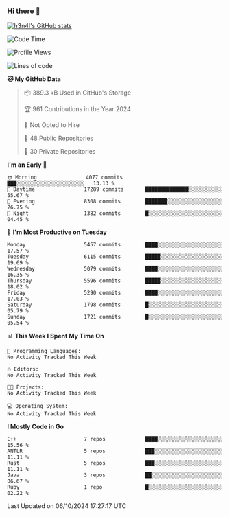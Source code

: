 ### Hi there 👋

[![h3n4l's GitHub stats](https://github-readme-stats.vercel.app/api?username=h3n4l&count_private=true&show_icons=true&theme=radical)](https://github.com/h3n4l/github-readme-stats)

<!--START_SECTION:waka-->
![Code Time](http://img.shields.io/badge/Code%20Time-1%2C953%20hrs%2022%20mins-blue)

![Profile Views](http://img.shields.io/badge/Profile%20Views-0-blue)

![Lines of code](https://img.shields.io/badge/From%20Hello%20World%20I%27ve%20Written-12.0%20million%20lines%20of%20code-blue)

**🐱 My GitHub Data** 

> 📦 389.3 kB Used in GitHub's Storage 
 > 
> 🏆 961 Contributions in the Year 2024
 > 
> 🚫 Not Opted to Hire
 > 
> 📜 48 Public Repositories 
 > 
> 🔑 30 Private Repositories 
 > 
**I'm an Early 🐤** 

```text
🌞 Morning                4077 commits        ███░░░░░░░░░░░░░░░░░░░░░░   13.13 % 
🌆 Daytime                17289 commits       ██████████████░░░░░░░░░░░   55.67 % 
🌃 Evening                8308 commits        ███████░░░░░░░░░░░░░░░░░░   26.75 % 
🌙 Night                  1382 commits        █░░░░░░░░░░░░░░░░░░░░░░░░   04.45 % 
```
📅 **I'm Most Productive on Tuesday** 

```text
Monday                   5457 commits        ████░░░░░░░░░░░░░░░░░░░░░   17.57 % 
Tuesday                  6115 commits        █████░░░░░░░░░░░░░░░░░░░░   19.69 % 
Wednesday                5079 commits        ████░░░░░░░░░░░░░░░░░░░░░   16.35 % 
Thursday                 5596 commits        █████░░░░░░░░░░░░░░░░░░░░   18.02 % 
Friday                   5290 commits        ████░░░░░░░░░░░░░░░░░░░░░   17.03 % 
Saturday                 1798 commits        █░░░░░░░░░░░░░░░░░░░░░░░░   05.79 % 
Sunday                   1721 commits        █░░░░░░░░░░░░░░░░░░░░░░░░   05.54 % 
```


📊 **This Week I Spent My Time On** 

```text
💬 Programming Languages: 
No Activity Tracked This Week

🔥 Editors: 
No Activity Tracked This Week

🐱‍💻 Projects: 
No Activity Tracked This Week

💻 Operating System: 
No Activity Tracked This Week
```

**I Mostly Code in Go** 

```text
C++                      7 repos             ████░░░░░░░░░░░░░░░░░░░░░   15.56 % 
ANTLR                    5 repos             ███░░░░░░░░░░░░░░░░░░░░░░   11.11 % 
Rust                     5 repos             ███░░░░░░░░░░░░░░░░░░░░░░   11.11 % 
Java                     3 repos             ██░░░░░░░░░░░░░░░░░░░░░░░   06.67 % 
Ruby                     1 repo              █░░░░░░░░░░░░░░░░░░░░░░░░   02.22 % 
```




 Last Updated on 06/10/2024 17:27:17 UTC
<!--END_SECTION:waka-->

